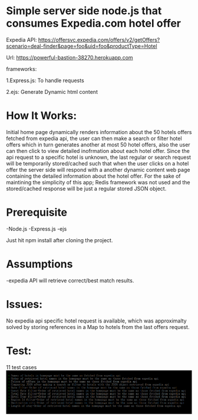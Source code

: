 # Simple  server side node.js that consumes Expedia.com hotel offer

Expedia API:
https://offersvc.expedia.com/offers/v2/getOffers?scenario=deal-finder&page=foo&uid=foo&productType=Hotel

Url:
https://powerful-bastion-38270.herokuapp.com

frameworks:

1.Express.js: To handle requests

2.ejs: Generate Dynamic html content

# How It Works:

Initial home page dynamically renders information about the 50 hotels offers fetched from expedia api, the user can then make a search or filter hotel
offers which in turn generates another at most 50 hotel offers, also the user can then click to view detailed inofrmation about each hotel offer.
Since the api request to a specific hotel is unknown, the last regular or search request will be temporarily stored/cached such that when the user
clicks on a hotel offer the server side will respond with a another dynamic content web page containing the detailed information about the hotel offer.
For the sake of maintining the simplicity of this app; Redis framework was not used and the stored/cached response will be just a regular stored JSON object. 
# Prerequisite

-Node.js
-Express.js
-ejs

Just hit npm install after cloning the project.


# Assumptions

-expedia API will retrieve correct/best match results.

# Issues:
No expedia api specific hotel request is available, which was approximalty solved by storing references in a Map to hotels from the last 
offers request.

# Test:
11 test cases
![Alt text](Expedia%20Task%20Test.png?raw=true )
